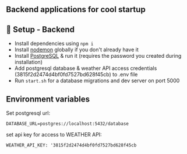 ## Backend applications for cool startup

## :floppy_disk: Setup - Backend

* Install dependencies using `npm i`
* Install [nodemon](https://www.npmjs.com/package/nodemon) globally if you don't already have it
* Install [PostgreSQL](https://www.postgresql.org/) & run it (requires the password you created during installation)
* Add postgresql database & weather API access credentials (3815f2d2474d4bf0fd7527bd628f45cb) to .env file
* Run `start.sh` for a database migrations and dev server on port 5000


## Environment variables
Set postgresql url:

`DATABASE_URL=postgres://localhost:5432/database`

set api key for access to WEATHER API:

`WEATHER_API_KEY: '3815f2d2474d4bf0fd7527bd628f45cb`

